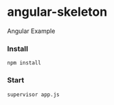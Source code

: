 angular-skeleton
========

Angular Example

### Install

```
npm install
```

### Start

```
supervisor app.js
```
